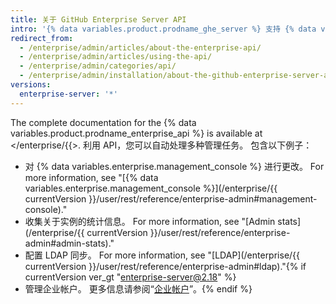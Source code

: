 ```yaml
---
title: 关于 GitHub Enterprise Server API
intro: '{% data variables.product.prodname_ghe_server %} 支持 {% data variables.product.prodname_dotcom_the_website %} 提供的强大 API 及其自身的 API 端点集合。'
redirect_from:
  - /enterprise/admin/articles/about-the-enterprise-api/
  - /enterprise/admin/articles/using-the-api/
  - /enterprise/admin/categories/api/
  - /enterprise/admin/installation/about-the-github-enterprise-server-api
versions:
  enterprise-server: '*'
---
```


The complete documentation for the {% data variables.product.prodname_enterprise_api %} is available at </enterprise/{{>. 利用 API，您可以自动处理多种管理任务。 包含以下例子：

- 对 {% data variables.enterprise.management_console %} 进行更改。 For more information, see "[{% data variables.enterprise.management_console %}](/enterprise/{{ currentVersion }}/user/rest/reference/enterprise-admin#management-console)."
- 收集关于实例的统计信息。 For more information, see "[Admin stats](/enterprise/{{ currentVersion }}/user/rest/reference/enterprise-admin#admin-stats)."
- 配置 LDAP 同步。 For more information, see "[LDAP](/enterprise/{{ currentVersion }}/user/rest/reference/enterprise-admin#ldap)."{% if currentVersion ver_gt "enterprise-server@2.18" %}
- 管理企业帐户。 更多信息请参阅“[企业帐户](/v4/guides/managing-enterprise-accounts)”。{% endif %}

